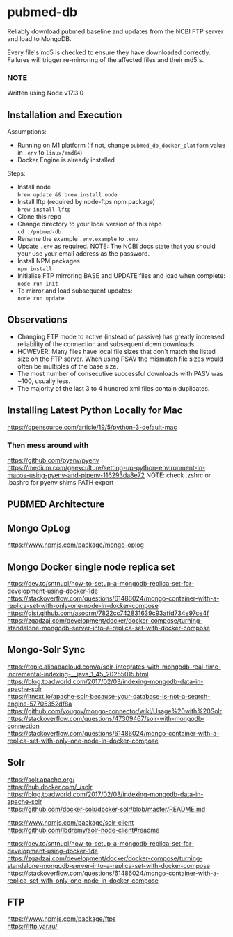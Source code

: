 # pubmed-db

Reliably download pubmed baseline and updates from the NCBI FTP server and load to MongoDB.

Every file's md5 is checked to ensure they have downloaded correctly. Failures will trigger re-mirroring of the affected files and their md5's.

### NOTE
Written using Node v17.3.0

## Installation and Execution 

Assumptions:
- Running on M1 platform (if not, change `pubmed_db_docker_platform` value in `.env` to `linux/amd64`)
- Docker Engine is already installed

Steps:
- Install node   
`brew update && brew install node`
- Install lftp (required by node-ftps npm package)   
`brew install lftp`
- Clone this repo
- Change directory to your local version of this repo   
`cd ./pubmed-db`
- Rename the example `.env.example` to `.env`
- Update `.env` as required. NOTE: The NCBI docs state that you should your use your email address as the password.
- Install NPM packages   
`npm install`
- Initialise FTP mirroring BASE and UPDATE files and load when complete:   
`node run init` 
- To mirror and load subsequent updates:   
`node run update` 

## Observations
- Changing FTP mode to active (instead of passive) has greatly increased reliability of the connection and subsequent down downloads
- HOWEVER: Many files have local file sizes that don't match the listed size on the FTP server. When using PSAV the mismatch file sizes would often be multiples of the base size.
- The most number of consecutive successful downloads with PASV was ~100, usually less.
- The majority of the last 3 to 4 hundred xml files contain duplicates.

## Installing Latest Python Locally for Mac

https://opensource.com/article/19/5/python-3-default-mac

### Then mess around with
https://github.com/pyenv/pyenv  
https://medium.com/geekculture/setting-up-python-environment-in-macos-using-pyenv-and-pipenv-116293da8e72
NOTE: check .zshrc or .bashrc for pyenv shims PATH export 

## PUBMED Architecture

## Mongo OpLog
https://www.npmjs.com/package/mongo-oplog   

## Mongo Docker single node replica set
https://dev.to/sntnupl/how-to-setup-a-mongodb-replica-set-for-development-using-docker-1de   
https://stackoverflow.com/questions/61486024/mongo-container-with-a-replica-set-with-only-one-node-in-docker-compose   
https://gist.github.com/asoorm/7822cc742831639c93affd734e97ce4f   
https://zgadzaj.com/development/docker/docker-compose/turning-standalone-mongodb-server-into-a-replica-set-with-docker-compose   


## Mongo-Solr Sync
https://topic.alibabacloud.com/a/solr-integrates-with-mongodb-real-time-incremental-indexing-__java_1_45_20255015.html   
https://blog.toadworld.com/2017/02/03/indexing-mongodb-data-in-apache-solr   
https://itnext.io/apache-solr-because-your-database-is-not-a-search-engine-57705352df8a   
https://github.com/yougov/mongo-connector/wiki/Usage%20with%20Solr   
https://stackoverflow.com/questions/47309467/solr-with-mongodb-connection   
https://stackoverflow.com/questions/61486024/mongo-container-with-a-replica-set-with-only-one-node-in-docker-compose   

## Solr
https://solr.apache.org/   
https://hub.docker.com/_/solr   
https://blog.toadworld.com/2017/02/03/indexing-mongodb-data-in-apache-solr   
https://github.com/docker-solr/docker-solr/blob/master/README.md   

https://www.npmjs.com/package/solr-client   
https://github.com/lbdremy/solr-node-client#readme   

https://dev.to/sntnupl/how-to-setup-a-mongodb-replica-set-for-development-using-docker-1de   
https://zgadzaj.com/development/docker/docker-compose/turning-standalone-mongodb-server-into-a-replica-set-with-docker-compose   
https://stackoverflow.com/questions/61486024/mongo-container-with-a-replica-set-with-only-one-node-in-docker-compose   

## FTP
https://www.npmjs.com/package/ftps    
https://lftp.yar.ru/    

